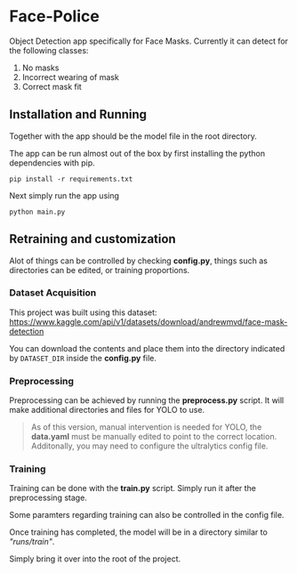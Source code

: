 # Face-Police

Object Detection app specifically for Face Masks. 
Currently it can detect for the following classes:
1. No masks
2. Incorrect wearing of mask 
3. Correct mask fit

## Installation and Running
Together with the app should be the model file in the root directory.

The app can be run almost out of the box by first installing the python dependencies with pip.

```
pip install -r requirements.txt
```

Next simply run the app using 
```
python main.py
```

## Retraining and customization

Alot of things can be controlled by checking **config.py**, things such as directories can be edited, or training proportions.


### Dataset Acquisition

This project was built using this dataset:
https://www.kaggle.com/api/v1/datasets/download/andrewmvd/face-mask-detection

You can download the contents and place them into the directory indicated by `DATASET_DIR` inside the **config.py** file.

### Preprocessing
Preprocessing can be achieved by running the **preprocess.py** script. It will make additional directories and files for YOLO to use.

> As of this version, manual intervention is needed for YOLO, the **data.yaml** must be manually edited to point to the correct location. Additonally, you may need to configure the ultralytics config file.


### Training
Training can be done with the **train.py** script. Simply run it after the preprocessing stage.

Some paramters regarding training can also be controlled in the config file.

Once training has completed, the model will be in a directory similar to *"runs/train"*.

Simply bring it over into the root of the project.

